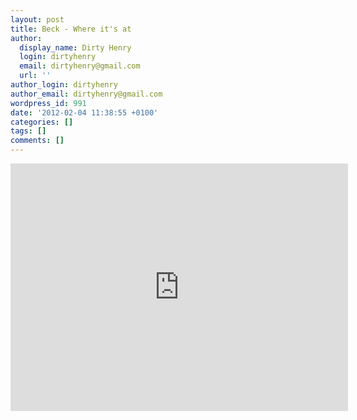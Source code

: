 ```yaml
---
layout: post
title: Beck - Where it's at
author:
  display_name: Dirty Henry
  login: dirtyhenry
  email: dirtyhenry@gmail.com
  url: ''
author_login: dirtyhenry
author_email: dirtyhenry@gmail.com
wordpress_id: 991
date: '2012-02-04 11:38:55 +0100'
categories: []
tags: []
comments: []
---
```

<iframe width="540" height="396" src="http://www.youtube.com/embed/EPfmNxKLDG4" frameborder="0" allowfullscreen></iframe>
